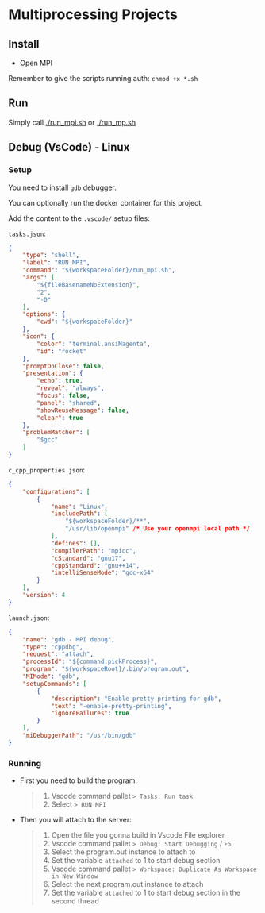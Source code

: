 # Multiprocessing Projects

## Install

* Open MPI

Remember to give the scripts running auth:
`chmod +x *.sh`

## Run

Simply call [./run_mpi.sh](./run_mpi.sh) or [./run_mp.sh](./run_mp.sh)

## Debug (VsCode) - Linux

### Setup

You need to install `gdb` debugger.

You can optionally run the docker container for this project.

Add the content to the `.vscode/` setup files:

`tasks.json`:
```json
{
    "type": "shell",
    "label": "RUN MPI",
    "command": "${workspaceFolder}/run_mpi.sh",
    "args": [
        "${fileBasenameNoExtension}",
        "2",
        "-D"
    ],
    "options": {
        "cwd": "${workspaceFolder}"
    },
    "icon": {
        "color": "terminal.ansiMagenta",
        "id": "rocket"
    },
    "promptOnClose": false,
    "presentation": {
        "echo": true,
        "reveal": "always",
        "focus": false,
        "panel": "shared",
        "showReuseMessage": false,
        "clear": true
    },
    "problemMatcher": [
        "$gcc"
    ]
}
```

`c_cpp_properties.json`:
```json
{
    "configurations": [
        {
            "name": "Linux",
            "includePath": [
                "${workspaceFolder}/**",
                "/usr/lib/openmpi" /* Use your openmpi local path */
            ],
            "defines": [],
            "compilerPath": "mpicc",
            "cStandard": "gnu17",
            "cppStandard": "gnu++14",
            "intelliSenseMode": "gcc-x64"
        }
    ],
    "version": 4
}
```

`launch.json`:
```json
{
    "name": "gdb - MPI debug",
    "type": "cppdbg",
    "request": "attach",
    "processId": "${command:pickProcess}",
    "program": "${workspaceRoot}/.bin/program.out",
    "MIMode": "gdb",
    "setupCommands": [
        {
            "description": "Enable pretty-printing for gdb",
            "text": "-enable-pretty-printing",
            "ignoreFailures": true
        }
    ],
    "miDebuggerPath": "/usr/bin/gdb"
}
```

### Running

* First you need to build the program:
    > 1. Vscode command pallet `> Tasks: Run task`
    > 2. Select `> RUN MPI`
* Then you will attach to the server:
    > 1. Open the file you gonna build in Vscode File explorer
    > 2. Vscode command pallet `> Debug: Start Debugging` / `F5`
    > 3. Select the program.out instance to attach to
    > 4. Set the variable `attached` to 1 to start debug section
    > 5. Vscode command pallet `> Workspace: Duplicate As Workspace in New Window`
    > 6. Select the next program.out instance to attach
    > 7. Set the variable `attached` to 1 to start debug section in the second thread

